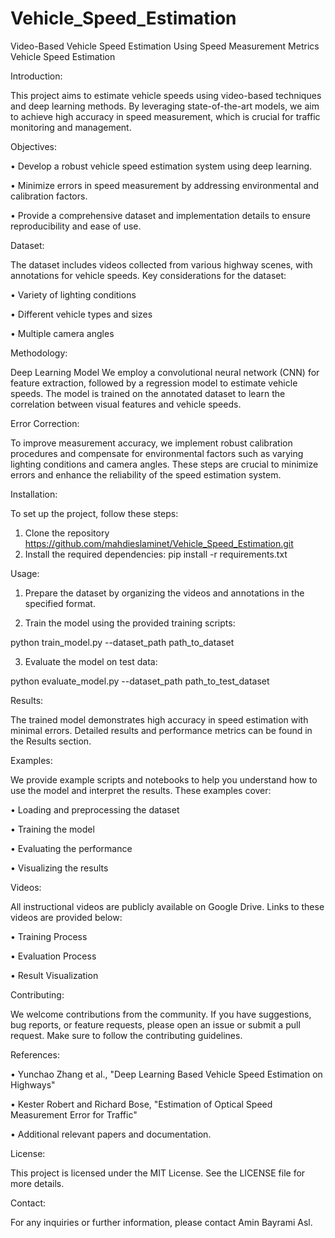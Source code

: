 # Vehicle_Speed_Estimation
Video-Based Vehicle Speed Estimation Using Speed Measurement Metrics
Vehicle Speed Estimation

Introduction:

This project aims to estimate vehicle speeds using video-based techniques and deep learning methods. By leveraging state-of-the-art models, we aim to achieve high accuracy in speed measurement, which is crucial for traffic monitoring and management.

Objectives:

•	Develop a robust vehicle speed estimation system using deep learning.

•	Minimize errors in speed measurement by addressing environmental and calibration factors.

•	Provide a comprehensive dataset and implementation details to ensure reproducibility and ease of use.

Dataset:

The dataset includes videos collected from various highway scenes, with annotations for vehicle speeds. Key considerations for the dataset:

•	Variety of lighting conditions

•	Different vehicle types and sizes

•	Multiple camera angles

Methodology:

Deep Learning Model
We employ a convolutional neural network (CNN) for feature extraction, followed by a regression model to estimate vehicle speeds. The model is trained on the annotated dataset to learn the correlation between visual features and vehicle speeds.

Error Correction:

To improve measurement accuracy, we implement robust calibration procedures and compensate for environmental factors such as varying lighting conditions and camera angles. These steps are crucial to minimize errors and enhance the reliability of the speed estimation system.

Installation:

To set up the project, follow these steps:

1.	Clone the repository
  https://github.com/mahdieslaminet/Vehicle_Speed_Estimation.git
2.	Install the required dependencies:
  pip install -r requirements.txt

Usage:

1.	Prepare the dataset by organizing the videos and annotations in the specified format.

2.	Train the model using the provided training scripts:

   python train_model.py --dataset_path path_to_dataset
  	
3.	Evaluate the model on test data:

python evaluate_model.py --dataset_path path_to_test_dataset

Results:

The trained model demonstrates high accuracy in speed estimation with minimal errors. Detailed results and performance metrics can be found in the Results section.

Examples:

We provide example scripts and notebooks to help you understand how to use the model and interpret the results. These examples cover:

•	Loading and preprocessing the dataset

•	Training the model

•	Evaluating the performance

•	Visualizing the results

Videos:

All instructional videos are publicly available on Google Drive. Links to these videos are provided below:

•	Training Process 

•	Evaluation Process 

•	Result Visualization 

Contributing:

We welcome contributions from the community. If you have suggestions, bug reports, or feature requests, please open an issue or submit a pull request. Make sure to follow the contributing guidelines.

References:

•	Yunchao Zhang et al., "Deep Learning Based Vehicle Speed Estimation on Highways"

•	Kester Robert and Richard Bose, "Estimation of Optical Speed Measurement Error for Traffic"

•	Additional relevant papers and documentation.

License:

This project is licensed under the MIT License. See the LICENSE file for more details.

Contact:

For any inquiries or further information, please contact Amin Bayrami Asl.

